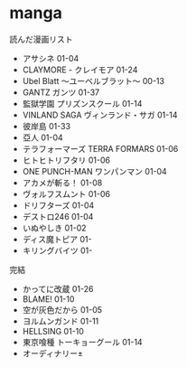 manga
=====

読んだ漫画リスト

- アサシネ 01-04
- CLAYMORE - クレイモア 01-24
- Ubel Blatt 〜ユーベルブラット〜 00-13
- GANTZ ガンツ 01-37
- 監獄学園 プリズンスクール 01-14
- VINLAND SAGA ヴィンランド・サガ 01-14
- 彼岸島 01-33
- 亞人 01-04
- テラフォーマーズ TERRA FORMARS 01-06
- ヒトヒトリフタリ 01-06
- ONE PUNCH-MAN ワンパンマン 01-04
- アカメが斬る！ 01-08
- ヴォルフスムント 01-06
- ドリフターズ 01-04
- デストロ246 01-04
- いぬやしき 01-02
- ディス魔トピア 01-
- キリングバイツ 01-

完結

- かってに改蔵 01-26
- BLAME! 01-10
- 空が灰色だから 01-05
- ヨルムンガンド 01-11
- HELLSING 01-10
- 東京喰種 トーキョーグール 01-14
- オーディナリー±
